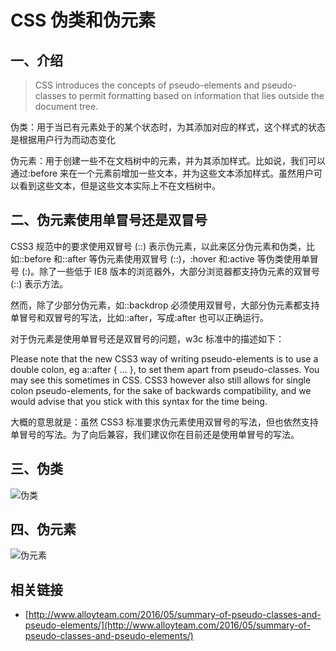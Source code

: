 # CSS 伪类和伪元素

## 一、介绍

> CSS introduces the concepts of pseudo-elements and pseudo-classes to permit formatting based on information that lies outside the document tree.



伪类：用于当已有元素处于的某个状态时，为其添加对应的样式，这个样式的状态是根据用户行为而动态变化

伪元素：用于创建一些不在文档树中的元素，并为其添加样式。比如说，我们可以通过:before 来在一个元素前增加一些文本，并为这些文本添加样式。虽然用户可以看到这些文本，但是这些文本实际上不在文档树中。



## 二、伪元素使用单冒号还是双冒号

CSS3 规范中的要求使用双冒号 (::) 表示伪元素，以此来区分伪元素和伪类，比如::before 和::after 等伪元素使用双冒号 (::)，:hover 和:active 等伪类使用单冒号 (:)。除了一些低于 IE8 版本的浏览器外，大部分浏览器都支持伪元素的双冒号 (::) 表示方法。

然而，除了少部分伪元素，如::backdrop 必须使用双冒号，大部分伪元素都支持单冒号和双冒号的写法，比如::after，写成:after 也可以正确运行。

对于伪元素是使用单冒号还是双冒号的问题，w3c 标准中的描述如下：

Please note that the new CSS3 way of writing pseudo-elements is to use a double colon, eg a::after { ... }, to set them apart from pseudo-classes. You may see this sometimes in CSS. CSS3 however also still allows for single colon pseudo-elements, for the sake of backwards compatibility, and we would advise that you stick with this syntax for the time being.

大概的意思就是：虽然 CSS3 标准要求伪元素使用双冒号的写法，但也依然支持单冒号的写法。为了向后兼容，我们建议你在目前还是使用单冒号的写法。





## 三、伪类

![伪类](/home/dlyw/D-lyw/Notes/img/Pseudo-element&Pseudo-classes/伪类.png)



## 四、伪元素

![伪元素](/home/dlyw/D-lyw/Notes/img/Pseudo-element&Pseudo-classes/伪元素.png)



## 相关链接

+ [http://www.alloyteam.com/2016/05/summary-of-pseudo-classes-and-pseudo-elements/](http://www.alloyteam.com/2016/05/summary-of-pseudo-classes-and-pseudo-elements/)